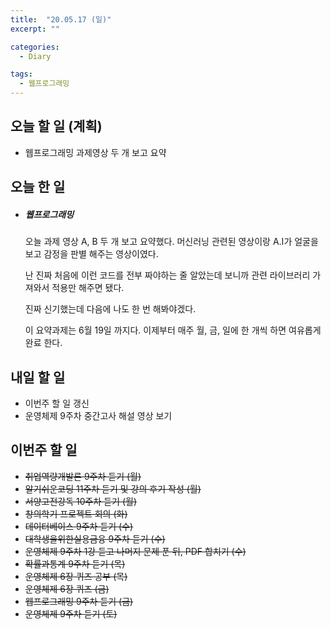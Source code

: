 ```yaml
---
title:  "20.05.17 (일)"
excerpt: ""

categories:
  - Diary

tags:
  - 웹프로그래밍
---
```


## 오늘 할 일 (계획)

- 웹프로그래밍 과제영상 두 개 보고 요약


## 오늘 한 일

- ##### 웹프로그래밍

  오늘 과제 영상 A, B 두 개 보고 요약했다. 머신러닝 관련된 영상이랑 A.I가 얼굴을 보고 감정을 판별 해주는 영상이였다.

  난 진짜 처음에 이런 코드를 전부 짜야하는 줄 알았는데 보니까 관련 라이브러리 가져와서 적용만 해주면 됐다.

  진짜 신기했는데 다음에 나도 한 번 해봐야겠다.

  이 요약과제는 6월 19일 까지다. 이제부터 매주 월, 금, 일에 한 개씩 하면 여유롭게 완료 한다.


## 내일 할 일

- 이번주 할 일 갱신
- 운영체제 9주차 중간고사 해설 영상 보기

## 이번주 할 일

- ~~취업역량개발론 9주차 듣기 (월)~~
- ~~알기쉬운코딩 11주차 듣기 및 강의 후기 작성 (월)~~
- ~~서양고전강독 10주차 듣기 (월)~~
- ~~창의학기 프로젝트 회의 (화)~~
- ~~데이터베이스 9주차 듣기 (수)~~
- ~~대학생을위한실용금융 9주차 듣기 (수)~~
- ~~운영체제 9주차 1강 듣고 나머지 문제 푼 뒤, PDF 합치기 (수)~~
- ~~확률과통계 9주차 듣기 (목)~~
- ~~운영체제 6장 퀴즈 공부 (목)~~
- ~~운영체제 6장 퀴즈 (금)~~
- ~~웹프로그래밍 9주차 듣기 (금)~~
- ~~운영체제 9주차 듣기 (토)~~
